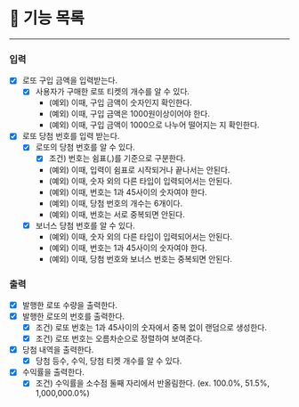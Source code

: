 # 📝 기능 목록

---

### 입력
- [x] 로또 구입 금액을 입력받는다.
    - [x] 사용자가 구매한 로또 티켓의 개수를 알 수 있다.
        -  (예외) 이때, 구입 금액이 숫자인지 확인한다.
        -  (예외) 이때, 구입 금액은 1000원이상이어야 한다.
        -  (예외) 이때, 구입 금액이 1000으로 나누어 떨어지는 지 확인한다.
- [x] 로또 당첨 번호를 입력 받는다.
    - [x] 로또의 당첨 번호를 알 수 있다.
        - [x] 조건) 번호는 쉼표(,)를 기준으로 구분한다.
        -  (예외) 이때, 입력이 쉼표로 시작되거나 끝나서는 안된다.
        -  (예외) 이때, 숫자 외의 다른 타입이 입력되어서는 안된다.
        -  (예외) 이때, 번호는 1과 45사이의 숫자여야 한다.
        -  (예외) 이때, 당첨 번호의 개수는 6개이다.
        -  (예외) 이때, 번호는 서로 중복되면 안된다.
    - [x] 보너스 당첨 번호를 알 수 있다.
        - (예외) 이때, 숫자 외의 다른 타입이 입력되어서는 안된다.
        - (예외) 이때, 번호는 1과 45사이의 숫자여야 한다.
        - (예외) 이때, 당첨 번호와 보너스 번호는 중복되면 안된다.

### 출력
- [x] 발행한 로또 수량을 출력한다.
- [x] 발행한 로또의 번호를 출력한다.
    - [x] 조건) 로또 번호는 1과 45사이의 숫자에서 중복 없이 랜덤으로 생성한다.
    - [x] 조건) 로또 번호는 오름차순으로 정렬하여 보여준다.
- [x] 당첨 내역을 출력한다.
    - [x] 당첨 등수, 수익, 당첨 티켓 개수를 알 수 있다.
- [x] 수익률을 출력한다.
    - [x] 조건) 수익률을 소수점 둘째 자리에서 반올림한다. (ex. 100.0%, 51.5%, 1,000,000.0%)